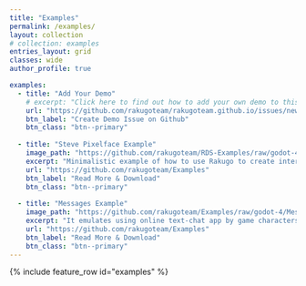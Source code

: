 ```yaml
---
title: "Examples"
permalink: /examples/
layout: collection
# collection: examples
entries_layout: grid
classes: wide
author_profile: true

examples:
  - title: "Add Your Demo"
    # excerpt: "Click here to find out how to add your own demo to this page."
    url: "https://github.com/rakugoteam/rakugoteam.github.io/issues/new/choose"
    btn_label: "Create Demo Issue on Github"
    btn_class: "btn--primary"
  
  - title: "Steve Pixelface Example"
    image_path: "https://github.com/rakugoteam/RDS-Examples/raw/godot-4/stevepixelface_dialog_system/stevepixelface_dialog_system.png"
    excerpt: "Minimalistic example of how to use Rakugo to create interactions with items."
    url: "https://github.com/rakugoteam/Examples"
    btn_label: "Read More & Download"
    btn_class: "btn--primary"
  
  - title: "Messages Example"
    image_path: "https://github.com/rakugoteam/Examples/raw/godot-4/Messages/Messages.png"
    excerpt: "It emulates using online text-chat app by game characters."
    url: "https://github.com/rakugoteam/Examples"
    btn_label: "Read More & Download"
    btn_class: "btn--primary"
---
```


{% include feature_row id="examples" %}